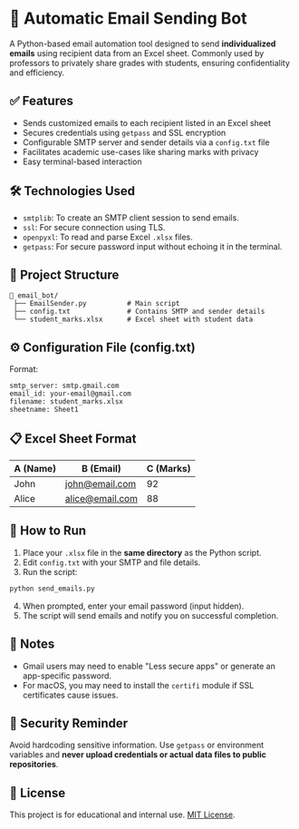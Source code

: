 # 📧 Automatic Email Sending Bot

A Python-based email automation tool designed to send **individualized emails** using recipient data from an Excel sheet. Commonly used by professors to privately share grades with students, ensuring confidentiality and efficiency.

## ✅ Features

- Sends customized emails to each recipient listed in an Excel sheet
- Secures credentials using `getpass` and SSL encryption
- Configurable SMTP server and sender details via a `config.txt` file
- Facilitates academic use-cases like sharing marks with privacy
- Easy terminal-based interaction


## 🛠️ Technologies Used

- `smtplib`: To create an SMTP client session to send emails.
- `ssl`: For secure connection using TLS.
- `openpyxl`: To read and parse Excel `.xlsx` files.
- `getpass`: For secure password input without echoing it in the terminal.


## 📁 Project Structure

```
📁 email_bot/
 ├── EmailSender.py          # Main script
 ├── config.txt              # Contains SMTP and sender details
 └── student_marks.xlsx      # Excel sheet with student data
```


## ⚙️ Configuration File (config.txt)

Format:
```
smtp_server: smtp.gmail.com
email_id: your-email@gmail.com
filename: student_marks.xlsx
sheetname: Sheet1
```

## 📋 Excel Sheet Format

| A (Name) | B (Email) | C (Marks) |
|----------|-----------|-----------|
| John     | john@email.com | 92    |
| Alice    | alice@email.com | 88   |

## 🚀 How to Run

1. Place your `.xlsx` file in the **same directory** as the Python script.
2. Edit `config.txt` with your SMTP and file details.
3. Run the script:

```bash
python send_emails.py
```

4. When prompted, enter your email password (input hidden).
5. The script will send emails and notify you on successful completion.

## 📌 Notes

- Gmail users may need to enable "Less secure apps" or generate an app-specific password.
- For macOS, you may need to install the `certifi` module if SSL certificates cause issues.

## 🔐 Security Reminder

Avoid hardcoding sensitive information. Use `getpass` or environment variables and **never upload credentials or actual data files to public repositories**.

## 📄 License
This project is for educational and internal use. [MIT License](LICENSE).
